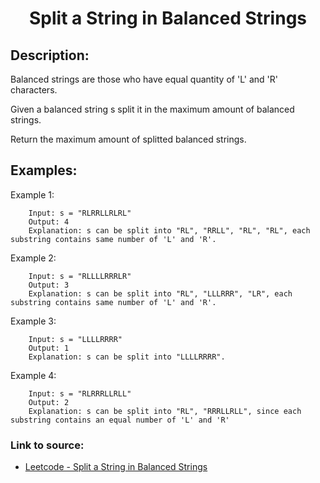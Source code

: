 <h1 align="center">Split a String in Balanced Strings</h1>

## Description:
Balanced strings are those who have equal quantity of 'L' and 'R' characters.

Given a balanced string s split it in the maximum amount of balanced strings.

Return the maximum amount of splitted balanced strings.

## Examples:

Example 1:

```
	Input: s = "RLRRLLRLRL"
	Output: 4
	Explanation: s can be split into "RL", "RRLL", "RL", "RL", each substring contains same number of 'L' and 'R'.
```

Example 2:

```
	Input: s = "RLLLLRRRLR"
	Output: 3
	Explanation: s can be split into "RL", "LLLRRR", "LR", each substring contains same number of 'L' and 'R'.
```

Example 3:

```
	Input: s = "LLLLRRRR"
	Output: 1
	Explanation: s can be split into "LLLLRRRR".
```

Example 4:

```
	Input: s = "RLRRRLLRLL"
	Output: 2
	Explanation: s can be split into "RL", "RRRLLRLL", since each substring contains an equal number of 'L' and 'R'
```

### Link to source: 
- <a href="https://leetcode.com/problems/split-a-string-in-balanced-strings/">Leetcode - Split a String in Balanced Strings</a>

